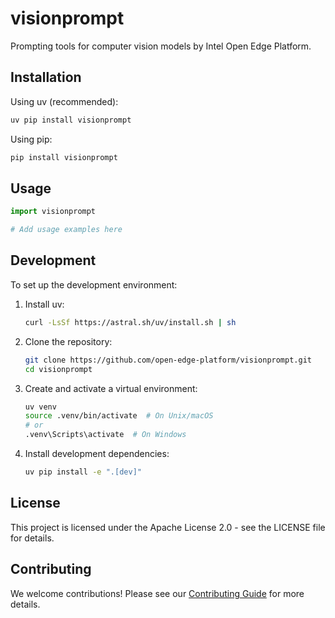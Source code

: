 # visionprompt

Prompting tools for computer vision models by Intel Open Edge Platform.

## Installation

Using uv (recommended):

```bash
uv pip install visionprompt
```

Using pip:

```bash
pip install visionprompt
```

## Usage

```python
import visionprompt

# Add usage examples here
```

## Development

To set up the development environment:

1. Install uv:

   ```bash
   curl -LsSf https://astral.sh/uv/install.sh | sh
   ```

2. Clone the repository:

   ```bash
   git clone https://github.com/open-edge-platform/visionprompt.git
   cd visionprompt
   ```

3. Create and activate a virtual environment:

   ```bash
   uv venv
   source .venv/bin/activate  # On Unix/macOS
   # or
   .venv\Scripts\activate  # On Windows
   ```

4. Install development dependencies:

   ```bash
   uv pip install -e ".[dev]"
   ```

## License

This project is licensed under the Apache License 2.0 - see the LICENSE file for details.

## Contributing

We welcome contributions! Please see our [Contributing Guide](CONTRIBUTING.md) for more details.
